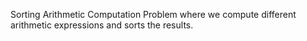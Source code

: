 Sorting Arithmetic Computation Problem where we compute different arithmetic expressions and sorts the results.
